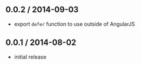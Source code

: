 0.0.2 / 2014-09-03
------------------
- export `defer` function to use outside of AngularJS

0.0.1 / 2014-08-02
------------------
- initial release
